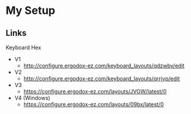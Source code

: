 # My Setup

## Links

Keyboard Hex

- V1
    + http://configure.ergodox-ez.com/keyboard_layouts/qdzwbv/edit
- V2
    + http://configure.ergodox-ez.com/keyboard_layouts/qrrjvp/edit
- V3
    + https://configure.ergodox-ez.com/layouts/JVGW/latest/0
- V4 (Windows)
    + https://configure.ergodox-ez.com/layouts/09bx/latest/0